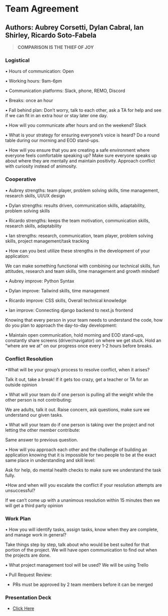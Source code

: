 # Team Agreement

## Authors: Aubrey Corsetti, Dylan Cabral, Ian Shirley, Ricardo Soto-Fabela

> **COMPARISON IS THE THIEF OF JOY**

### Logistical

• Hours of communication: Open

• Working hours: 9am-6pm

• Communication platforms: Slack, phone, REMO, Discord

• Breaks: once an hour

• Fall behind plan: Don’t worry, talk to each other, ask a TA for help and see if we can fit in an extra hour or stay later one day.

• How will you communicate after hours and on the weekend? Slack

• What is your strategy for ensuring everyone’s voice is heard? Do a round table during our morning and EOD stand-ups.

• How will you ensure that you are creating a safe environment where everyone feels comfortable speaking up?
 Make sure everyone speaks up about where they are mentally and maintain positivity. Approach conflict with curiosity instead of animosity.

### Cooperative

• Aubrey strengths: team player, problem solving skills, time management, research skills, UI/UX design

• Dylan strengths: results driven, communication skills, adaptability, problem solving skills

• Ricardo strengths: keeps the team motivation, communication skills, research skills, adaptability

• Ian strengths: research, communication, team player, problem solving skills, project management/task tracking

• How can you best utilize these strengths in the development of your application:

We can make something functional with combining our technical skills, fun attitudes, research and team skills, time management and growth mindset!

• Aubrey improve: Python Syntax

• Dylan improve: Tailwind skills, time management

• Ricardo improve: CSS skills, Overall technical knowledge

• Ian improve: Connecting django backend to next.js frontend

Knowing that every person in your team needs to understand the code, how do you plan to approach the day-to-day development:

• Maintain open communication, hold morning and EOD stand-ups, constantly share screens (driver/navigator) on where we get stuck. Hold an “where are we at” on our progress once every 1-2 hours before breaks.

### Conflict Resolution

•What will be your group’s process to resolve conflict, when it arises?

Talk it out, take a break! If it gets too crazy, get a teacher or TA for an outside opinion

• What will your team do if one person is pulling all the weight while the other person is not contributing:

We are adults, talk it out. Raise concern, ask questions, make sure we understand our given tasks.

• What will your team do if one person is taking over the project and not letting the other member contribute:

Same answer to previous question.

• How will you approach each other and the challenge of building an application knowing that it is impossible for two people to be at the exact same place in understanding and skill level:

Ask for help, do mental health checks to make sure we understand the task fully.

•How and when will you escalate the conflict if your resolution attempts are unsuccessful?

If we can’t come up with a unanimous resolution within 15 minutes then we will get a third party opinion

### Work Plan

• How you will identify tasks, assign tasks, know when they are complete, and manage work in general?

Take things step by step, talk about who would be best suited for that portion of the project. We will have open communication to find out when the projects are done.

• What project management tool will be used? We will be using Trello

• Pull Request Review:
 - PRs must be approved by 2 team members before it can be merged

### Presentation Deck

- [Click Here](https://docs.google.com/presentation/d/1LlU1QiCZqri8hFVDFD7m1koe54xN-isuHHrW3U2RWEw/edit?usp=sharing)

